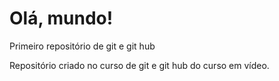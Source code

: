 # Olá, mundo!
 Primeiro repositório de git e git hub  

 Repositório criado no curso de git e git hub do curso em vídeo. 
